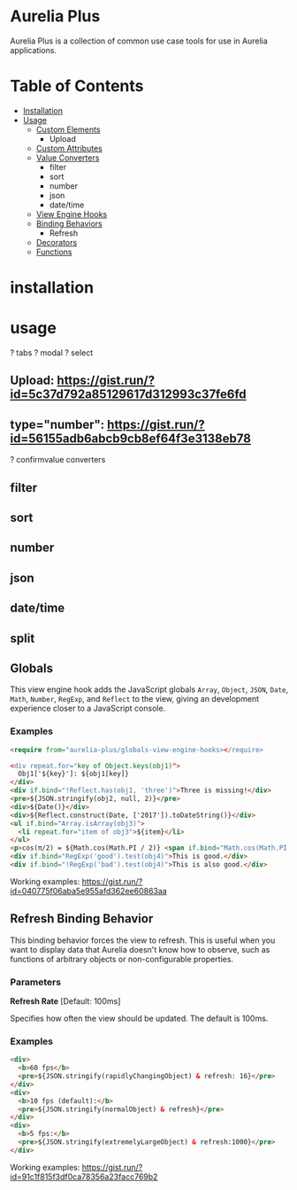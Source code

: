 # Aurelia Plus

Aurelia Plus is a collection of common use case tools for use in Aurelia applications.

# Table of Contents

- [Installation](#installation)
- [Usage](#usage)
  - [Custom Elements](#custom-elements)
    - Upload
  - [Custom Attributes](#custom-attributes)
  - [Value Converters](#value-converters)
    - filter
    - sort
    - number
    - json
    - date/time
  - [View Engine Hooks](#view-engine-hooks)
  - [Binding Behaviors](#binding-behaviors)
    - Refresh
  - [Decorators](#decorators)
  - [Functions](#functions)

# installation

# usage

? tabs
? modal
? select
## Upload: https://gist.run/?id=5c37d792a85129617d312993c37fe6fd

## type="number": https://gist.run/?id=56155adb6abcb9cb8ef64f3e3138eb78
? confirmvalue converters

## filter
## sort
## number
## json
## date/time
## split

## Globals

This view engine hook adds the JavaScript globals `Array`, `Object`, `JSON`, `Date`, `Math`, `Number`, `RegExp`, and `Reflect` to the view, giving an development experience closer to a JavaScript console.

### Examples

```html
<require from="aurelia-plus/globals-view-engine-hooks></require>

<div repeat.for="key of Object.keys(obj1)">
  Obj1['${key}']: ${obj1[key]}
</div>
<div if.bind="!Reflect.has(obj1, 'three')">Three is missing!</div>
<pre>${JSON.stringify(obj2, null, 2)}</pre>
<div>${Date()}</div>
<div>${Reflect.construct(Date, ['2017']).toDateString()}</div>
<ul if.bind="Array.isArray(obj3)">
  <li repeat.for="item of obj3">${item}</li>
</ul>
<p>cos(π/2) = ${Math.cos(Math.PI / 2)} <span if.bind="Math.cos(Math.PI / 2) < Number.EPSILON">≅ 0</span></p>
<div if.bind="RegExp('good').test(obj4)">This is good.</div>
<div if.bind="!RegExp('bad').test(obj4)">This is also good.</div>
```

Working examples: https://gist.run/?id=040775f06aba5e955afd362ee60863aa

## Refresh Binding Behavior

This binding behavior forces the view to refresh. This is useful when you want to display data that Aurelia doesn't know how to observe, such as functions of arbitrary objects or non-configurable properties.

### Parameters

**Refresh Rate** [Default: 100ms] 

Specifies how often the view should be updated. The default is 100ms.

### Examples

```html
<div>
  <b>60 fps</b>
  <pre>${JSON.stringify(rapidlyChangingObject) & refresh: 16}</pre>
</div>
<div>
  <b>10 fps (default):</b>
  <pre>${JSON.stringify(normalObject) & refresh}</pre>
</div>
<div>
  <b>5 fps:</b>
  <pre>${JSON.stringify(extremelyLargeObject) & refresh:1000}</pre>
</div> 
```

Working examples: https://gist.run/?id=91c1f815f3df0ca78356a23facc769b2